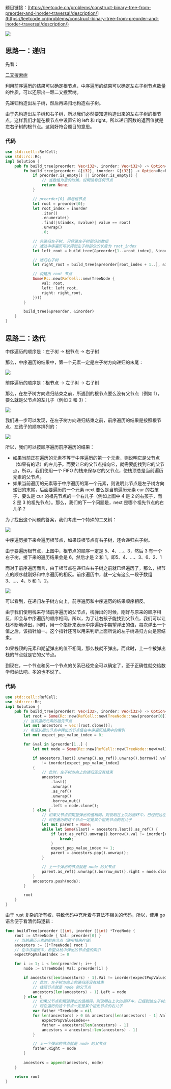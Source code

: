 题目链接：[https://leetcode.cn/problems/construct-binary-tree-from-preorder-and-inorder-traversal/description/](https://leetcode.cn/problems/construct-binary-tree-from-preorder-and-inorder-traversal/description/)

![](../../../../../images/2024/1733032605976-02bf1044-3d7c-493c-8eeb-efceb975dbd6.png)

## 思路一：递归
先看：

[二叉搜索树](https://www.yuque.com/cline-mly1u/bgacuc/izcuiuz60l3gvi03)

利用前序遍历的结果可以确定根节点，中序遍历的结果可以确定左右子树节点数量的性质，可以还原出一颗二叉搜索树。

先递归构造出左子树，然后再递归地构造右子树。

由于先构造出左子树和右子树，所以我们必然要知道构造出来的左右子树的根节点，这样我们才能在根节点中设置它的 left 和 right。所以递归函数的返回值就是左右子树的根节点。这刚好符合题目的意思。

### 代码
```rust
use std::cell::RefCell;
use std::rc::Rc;
impl Solution {
    pub fn build_tree(preorder: Vec<i32>, inorder: Vec<i32>) -> Option<Rc<RefCell<TreeNode>>> {
        fn build_tree(preorder: &[i32], inorder: &[i32]) -> Option<Rc<RefCell<TreeNode>>> {
            if preorder.is_empty() || inorder.is_empty() {
                // 当数组为空的时候，说明没有任何节点
                return None;
            }

            // preorder[0] 即是根节点
            let root = preorder[0];
            let root_index = inorder
                .iter()
                .enumerate()
                .find(|&(index, &value)| value == root)
                .unwrap()
                .0;

            // 先递归左子树, 只传递左子树部分的数组
            // 通过中序遍历可以得到左子树部分的长度为 root_index
            let left_root = build_tree(&preorder[1..=root_index], &inorder[0..root_index]);

            // 递归右子树
            let right_root = build_tree(&preorder[root_index + 1..], &inorder[root_index + 1..]);

            // 构建出 root 节点
            Some(Rc::new(RefCell::new(TreeNode {
                val: root,
                left: left_root,
                right: right_root,
            })))
        }

        build_tree(&preorder, &inorder)
    }
}
```

## 思路二：迭代
中序遍历的顺序是：左子树 -> 根节点 -> 右子树

那么，中序遍历的结果中，第一个元素一定是左子树方向递归的末尾：

![](../../../../../images/2024/1733296462216-4ad16ffa-8371-454a-a9c2-71d553f9c6fc.png)

前序遍历的顺序是：根节点 -> 左子树 -> 右子树

那么，在左子树方向递归结束之前，所遇到的根节点要么没有父节点（例如 1），要么就是父节点的左儿子（例如 2 和 3）：

![](../../../../../images/2024/1733296836014-5681d9aa-ca5e-4714-b8e6-103c5165abab.png)

我们进一步可以发现，在左子树方向递归结束之前，前序遍历的结果是按照根节点、左孩子的顺序排列的：

![](../../../../../images/2024/1733297153320-9328406e-f953-4e92-aeb8-aea19859b494.png)

所以，我们可以按顺序遍历前序遍历的结果：

+ 如果当前正在遍历的元素不等于中序遍历的第一个元素，则说明它是父节点（如果有的话）的左儿子。而要让它的父节点指向它，就需要能找到它的父节点，所以，我们使用一个 FIFO 的栈来保存它的父节点，使栈顶总是当前遍历元素的父节点。
+ 如果当前遍历的元素等于中序遍历的第一个元素，则说明此节点是左子树方向递归的末尾，后面要遍历的一个元素 next 要么是当前遍历元素 cur 的右孩子，要么是 cur 的祖先节点的一个右儿子（例如上图中 4 是 2 的右孩子，而 2 是 3 的祖先节点）。那么，我们的下一个问题是，next 是哪个祖先节点的右儿子？

为了找出这个问题的答案，我们考虑一个特殊的二叉树：

![](../../../../../images/2024/1733298910006-f170620c-074b-450b-8b02-7eb921226eea.png)

中序遍历接下来会遍历根节点，如果该根节点有右子树，还会递归右子树。

由于要遍历根节点，上图中，根节点的顺序一定是 5、4、...、3，然后 3 有一个右子树，接下来的遍历结果会是 6，然后才是 2 和 1。即5、4、...、3、6、2、1

而对于前序遍历而言，由于根节点在递归左右子树之前就已经遍历了，那么，根节点的顺序就刚好和中序遍历的相反。前序遍历中，就一定有这么一段子数组 3、...、4、5 和 1、2。

![](../../../../../images/2024/1733300463652-3782f6b4-5495-4032-b689-0807f6fa1ee7.png)

可以看到，在递归左子树方向上，前序遍历和中序遍历的结果顺序相反。

由于我们使用栈来存储前序遍历的父节点，栈弹出的时候，刚好与原来的顺序相反，即会与中序遍历的顺序相同。所以，为了让右孩子能找到父节点，我们可以让栈不断地弹出，同时，用一个指针来表示中序遍历中期望弹出的值，每次弹出一个值之后，该指针加一。这个指针还可以用来判断上面所说的左子树递归方向是否结束。

如果栈顶的元素和期望弹出的值不相同，那么栈就不弹出。而此时，上一个被弹出栈的节点就是它的父节点。

到现在，一个节点和另一个节点的关系已经完全可以确定了，至于正确性就交给数学归纳法吧。多的也不说了。

### 代码
```rust
use std::cell::RefCell;
use std::rc::Rc;
impl Solution {
    pub fn build_tree(preorder: Vec<i32>, inorder: Vec<i32>) -> Option<Rc<RefCell<TreeNode>>> {
        let root = Some(Rc::new(RefCell::new(TreeNode::new(preorder[0]))));
        // 当前遍历元素的祖先节点
        let mut ancestors = vec![root.clone()];
        // 希望从祖先节点中弹出的节点值在中序遍历结果中的索引
        let mut expect_pop_value_index = 0;

        for &val in &preorder[1..] {
            let mut node = Some(Rc::new(RefCell::new(TreeNode::new(val))));

            if ancestors.last().unwrap().as_ref().unwrap().borrow().val
                != inorder[expect_pop_value_index]
            {
                // 此时，左子树方向上的递归还没有结束
                ancestors
                    .last()
                    .unwrap()
                    .as_ref()
                    .unwrap()
                    .borrow_mut()
                    .left = node.clone();
            } else {
                // 如果父节点和期望弹出的值相同，则说明在上次的循环中，已经到达左子树方向递归的末尾
                // 现在遍历的这个节点一定是某个祖先节点的右儿子
                let mut parent = None;
                while let Some(&last) = ancestors.last().as_ref() {
                    if last.as_ref().unwrap().borrow().val != inorder[expect_pop_value_index] {
                        break;
                    }
                    expect_pop_value_index += 1;
                    parent = ancestors.pop().unwrap();
                }

                // 上一个弹出的节点就是 node 的父节点
                parent.as_ref().unwrap().borrow_mut().right = node.clone();
            }
            ancestors.push(node);
        }

        root
    }
}
```

由于 rust 复杂的所有权，导致代码中充斥着与算法不相关的代码，所以，使用 go 语言便于看清代码逻辑：

```go
func buildTree(preorder []int, inorder []int) *TreeNode {
    root := &TreeNode { Val: preorder[0] }
    // 当前遍历元素的祖先节点（使用栈来存储）
    ancestors := []*TreeNode{ root }
    // 在中序遍历中，希望从栈中弹出的节点值的索引
    expectPopValueIndex := 0

    for i := 1; i < len(preorder); i++ {
        node := &TreeNode{ Val: preorder[i] }

        if ancestors[len(ancestors) - 1].Val != inorder[expectPopValueIndex] {
            // 此时，左子树方向上的递归还没有结束
            // 栈顶节点就是 node 的父节点
            ancestors[len(ancestors) - 1].Left = node
        } else {
            // 如果父节点和期望弹出的值相同，则说明在上次的循环中，已经到达左子树方向递归的末尾
            // 现在遍历的这个节点一定是某个祖先节点的右儿子
            var father *TreeNode = nil
            for len(ancestors) > 0 && ancestors[len(ancestors) - 1].Val == inorder[expectPopValueIndex] {
                expectPopValueIndex++
                father = ancestors[len(ancestors) - 1]
                ancestors = ancestors[:len(ancestors) - 1]
            }

            // 上一个弹出的节点就是 node 的父节点
            father.Right = node
        }
        
        ancestors = append(ancestors, node)
    }

    return root
}
```

